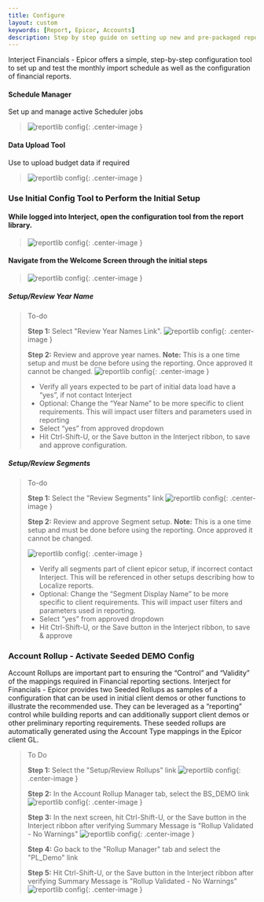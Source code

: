 ```yaml
---
title: Configure
layout: custom
keywords: [Report, Epicor, Accounts]
description: Step by step guide on setting up new and pre-packaged reports in the Interject for Financials App for Epicor.
---
```


Interject Financials - Epicor offers a simple, step-by-step configuration tool to set up and test the monthly import schedule as well as the configuration of financial reports.

#### Schedule Manager
Set up and manage active Scheduler jobs
> ![reportlib config](/images/Config/Scheduler.png){: .center-image }

#### Data Upload Tool
Use to upload budget data if required
> ![reportlib config](/images/Config/UploadTool.png){: .center-image }

### Use Initial Config Tool to Perform the Initial Setup

#### While logged into Interject, open the configuration tool from the report library. 
> ![reportlib config](/images/Config/ConfigReport.png){: .center-image }

#### Navigate from the Welcome Screen through the initial steps
> ![reportlib config](/images/Config/ConfigWelcome.png){: .center-image }

##### Setup/Review Year Name
> To-do
>
> **Step 1:** Select "Review Year Names Link". 
> ![reportlib config](/images/Config/YearNames.png){: .center-image }
>
> **Step 2:** Review and approve year names.
> **Note:** This is a one time setup and must be done before using the reporting. Once approved it cannot be changed.
> ![reportlib config](/images/Config/ConfirmYears.png){: .center-image }
> - Verify all years expected to be part of initial data load  have a “yes”, if not contact Interject
> - Optional: Change the “Year Name” to be more specific to client requirements. This will impact user filters and parameters used in reporting
> - Select “yes” from approved dropdown 
> - Hit Ctrl-Shift-U, or the Save button in the Interject ribbon, to save and approve configuration.


##### Setup/Review Segments
> To-do
>
> **Step 1:** Select the "Review Segments" link
> ![reportlib config](/images/Config/YearNames.png){: .center-image }
>
> **Step 2:** Review and approve Segment setup.
> **Note:** This is a one time setup and must be done before using the reporting. Once approved it cannot be changed.
>
> ![reportlib config](/images/Config/SegmentSetup.png){: .center-image }
> - Verify all segments part of client epicor setup, if incorrect  contact Interject. This will be referenced in other setups describing how to Localize reports.
> - Optional: Change the “Segment Display Name” to be more specific to client requirements. This will impact user filters and parameters used in reporting.
> - Select “yes” from approved dropdown
> - Hit Ctrl-Shift-U, or the Save button in the Interject ribbon, to save & approve 

### Account Rollup - Activate Seeded DEMO Config
Account Rollups are important part to ensuring the “Control” and “Validity” of the mappings required in Financial reporting sections. Interject for Financials - Epicor provides two Seeded Rollups as samples of a configuration that can be used in initial client demos or other functions to illustrate the recommended use. They can be leveraged as a “reporting” control while building reports and can additionally support client demos or other preliminary reporting requirements. These seeded rollups are automatically generated using the Account Type mappings in the Epicor client GL.

> To Do
>
> **Step 1:** Select the "Setup/Review Rollups" link
> ![reportlib config](/images/Config/RollUpRev.png){: .center-image }
>
> **Step 2:** In the Account Rollup Manager tab, select the BS_DEMO link
> ![reportlib config](/images/Config/RollupMg.png){: .center-image }
>
> **Step 3:** In the next screen, hit Ctrl-Shift-U, or the Save button in the Interject ribbon after verifying Summary Message is "Rollup Validated - No Warnings"
> ![reportlib config](/images/Config/RollupVal.png){: .center-image }
>
> **Step 4:** Go back to the "Rollup Manager" tab and select the "PL_Demo" link
>
> **Step 5:** Hit Ctrl-Shift-U, or the Save button in the Interject ribbon after verifying Summary Message is "Rollup Validated - No Warnings"
>  ![reportlib config](/images/Config/PLVal.png){: .center-image }
>


<!--
**PL1:** In the PL1 Rollup tab, change the account configurations as needed and hit Ctrl-Shift-U to save back the configuration. \(Note: Names used for detail code, rollup and summary section must all be unique as a group.\)

**BS1:** Configure BS1 using the same method described for PL1, then save back the configuration using Ctrl-Shift-U.

##### Governed Account Rollups
Each governed Account Rollup is defined by account numbers set by admins or implementers and published to the report library. As long as there is a governing definition in place for a given rollup, that report is secure and validated. Governing definitions can be changed by admins with secured access, but they will always pass through the validation/testing process before being published and available to users.
	
##### Ad Hoc Account Rollups
Admins and users both can create account rollups with for any account or transaction detail using the ad hoc rollup configuration tool. Simply create detail codes, order, and definitions if your report will be governed. Save the configuration using Ctrl-Shift-U.

##### Other Rollups
Other rollups can be easily created using the same process in the Other Rollups tab. For example, you can roll up by region, consol, or cost center. These will be non-natural segments, and they will not be created with governing definitions. As a result, they may not be supported.


### Converting FRx Row Definitions
Interject provides a custom template according to the Epicor Segment Assessment. This is called the Report Conversion Template. To convert your FRx Row definitions follow the steps below:
> To-do
>
> **Step 1:** In the Initial Row Template Mgr tab, use Ctrl-Shift-K or the Drill button to add or edit new templates.
>
> **Step 2:** To delete, set the Action column drop-down to “Delete”.
>
> **Step 4:** Hit Ctrl-Shift-U to save and confirm changes
	
In the Row Template Detail tab, you can configure the row template detail. Note that natural acct segments are required. Once configured, hit Ctrl-Shift-U to save. (For easy reference, select an FRx row catalog and hit Ctrl-Shift-J to pull. Be sure to save your work beforehand.)

After configuring and saving your row templates, click the button “Click for report Template” and a report template will be generated. You can adjust this template further as needed, and save it back using Ctrl-Shift-U. Then follow the localization steps to publish the report in the Report Library.
 -->